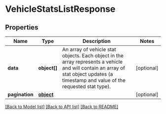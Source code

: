 # VehicleStatsListResponse

## Properties
Name | Type | Description | Notes
------------ | ------------- | ------------- | -------------
**data** | **object[]** | An array of vehicle stat objects. Each object in the array represents a vehicle and will contain an array of stat object updates (a timestamp and value of the requested stat type). | [optional] 
**pagination** | [**object**](.md) |  | [optional] 

[[Back to Model list]](../../README.md#documentation-for-models) [[Back to API list]](../../README.md#documentation-for-api-endpoints) [[Back to README]](../../README.md)

